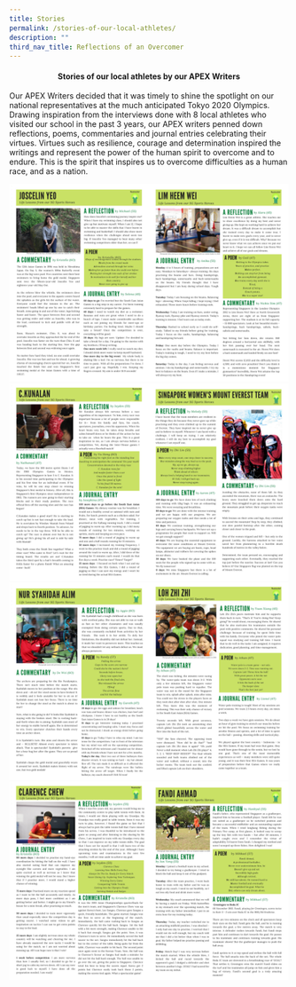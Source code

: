 ```yaml
---
title: Stories
permalink: /stories-of-our-local-athletes/
description: ""
third_nav_title: Reflections of an Overcomer
---
```

<h4 style="text-align: center;"><strong>Stories of our local athletes by our APEX Writers</strong></h4>
<p>Our APEX Writers decided that it was timely to shine the spotlight on our national representatives at the much anticipated Tokyo 2020 Olympics. Drawing inspiration from the interviews done with 8 local athletes who visited our school in the past 3 years, our APEX writers penned down reflections, poems, commentaries and journal entries celebrating their virtues. Virtues such as resilience, courage and determination inspired the writings and represent the power of the human spirit to overcome and to endure. This is the spirit that inspires us to overcome difficulties as a human race, and as a nation.</p>
<img src="/images/stories1.jpg">
<img src="/images/stories2.jpg">
<img src="/images/stories3.jpg">
<img src="/images/stories4.jpg">